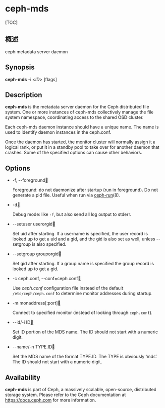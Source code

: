 # ceph-mds

[TOC]

## 概述

ceph metadata server daemon

## Synopsis

**ceph-mds** -i <*ID*> [flags]

## Description

**ceph-mds** is the metadata server daemon for the Ceph distributed file system. One or more instances of ceph-mds collectively manage the file system namespace, coordinating access to the shared OSD cluster.

Each ceph-mds daemon instance should have a unique name. The name is used to identify daemon instances in the ceph.conf.

Once the daemon has started, the monitor cluster will normally assign it a logical rank, or put it in a standby pool to take over for another daemon that crashes. Some of the specified options can cause other behaviors.

## Options

- -f, --foreground[](https://docs.ceph.com/en/latest/man/8/ceph-mds/#cmdoption-ceph-mds-f)

  Foreground: do not daemonize after startup (run in foreground). Do not generate a pid file. Useful when run via [ceph-run](https://docs.ceph.com/en/latest/man/8/ceph-run/)(8).

- -d[](https://docs.ceph.com/en/latest/man/8/ceph-mds/#cmdoption-ceph-mds-d)

  Debug mode: like `-f`, but also send all log output to stderr.

- --setuser userorgid[](https://docs.ceph.com/en/latest/man/8/ceph-mds/#cmdoption-ceph-mds-setuser)

  Set uid after starting.  If a username is specified, the user record is looked up to get a uid and a gid, and the gid is also set as well, unless --setgroup is also specified.

- --setgroup grouporgid[](https://docs.ceph.com/en/latest/man/8/ceph-mds/#cmdoption-ceph-mds-setgroup)

  Set gid after starting.  If a group name is specified the group record is looked up to get a gid.

- -c ceph.conf, --conf=ceph.conf[](https://docs.ceph.com/en/latest/man/8/ceph-mds/#cmdoption-ceph-mds-c)

  Use *ceph.conf* configuration file instead of the default `/etc/ceph/ceph.conf` to determine monitor addresses during startup.

- -m monaddress[:port][](https://docs.ceph.com/en/latest/man/8/ceph-mds/#cmdoption-ceph-mds-m)

  Connect to specified monitor (instead of looking through `ceph.conf`).

- --id/-i ID[](https://docs.ceph.com/en/latest/man/8/ceph-mds/#cmdoption-ceph-mds-id-i)

  Set ID portion of the MDS name. The ID should not start with a numeric digit.

- --name/-n TYPE.ID[](https://docs.ceph.com/en/latest/man/8/ceph-mds/#cmdoption-ceph-mds-name-n)

  Set the MDS name of the format TYPE.ID. The TYPE is obviously ‘mds’. The ID should not start with a numeric digit.

## Availability

**ceph-mds** is part of Ceph, a massively scalable, open-source, distributed storage system. Please refer to the Ceph documentation at https://docs.ceph.com for more information.

​        